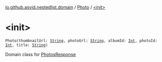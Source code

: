 [io.github.asvid.nestedlist.domain](../index.md) / [Photo](index.md) / [&lt;init&gt;](./-init-.md)

# &lt;init&gt;

`Photo(thumbnailUrl: `[`String`](https://kotlinlang.org/api/latest/jvm/stdlib/kotlin/-string/index.html)`, photoUrl: `[`String`](https://kotlinlang.org/api/latest/jvm/stdlib/kotlin/-string/index.html)`, albumId: `[`Int`](https://kotlinlang.org/api/latest/jvm/stdlib/kotlin/-int/index.html)`, photoId: `[`Int`](https://kotlinlang.org/api/latest/jvm/stdlib/kotlin/-int/index.html)`, title: `[`String`](https://kotlinlang.org/api/latest/jvm/stdlib/kotlin/-string/index.html)`)`

Domain class for [PhotosResponse](#)

